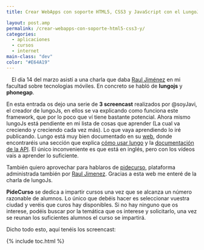 ```yaml
---
title: Crear WebApps con soporte HTML5, CSS3 y JavaScript con el LungoJs framework

layout: post.amp
permalink: /crear-webapps-con-soporte-html5-css3-y/
categories:
  - aplicaciones
  - cursos
  - internet
main-class: "dev"
color: "#E64A19"
---
```

<div class="separator" style="clear: both; text-align: center;">
<a href="https://3.bp.blogspot.com/-cuXOejn-kh4/T2EYYhip8kI/AAAAAAAACOs/aG-7nZAaqVg/s1600/LungoJS.png" imageanchor="1" style="clear:left; float:left;margin-right:1em; margin-bottom:1em"><amp-img on="tap:lightbox1" role="button" tabindex="0" layout="responsive" border="0" height="128" width="128" src="https://3.bp.blogspot.com/-cuXOejn-kh4/T2EYYhip8kI/AAAAAAAACOs/aG-7nZAaqVg/s400/LungoJS.png" /></a>
</div>

El día 14 del marzo asistí a una charla que daba [Raul Jiménez][1] en mi facultad sobre tecnologias móviles. En concreto se habló de **lungojs** y **phonegap**.

En esta entrada os dejo una serie de **3 screencast** realizados por @soyJavi, el creador de lungoJs, en ellos se va explicando como funciona este framework, que por lo poco que ví tiene bastante potencial. Ahora mismo lungoJs está pendiente en mi lista de cosas que aprender (La cual va creciendo y creciendo cada vez más). Lo que vaya aprendiendo lo iré publicando. Lungo está muy bien documentado en su <a target="_blank" href="http://www.lungojs.com/">web</a>, donde encontraréis una sección que explica <a target="_blank" href="http://www.lungojs.com/how-to-use/">cómo usar lungo</a> y la <a target="_blank" href="http://www.lungojs.com/api/">documentación de la API</a>. El único inconveniente es que está en inglés, pero con los vídeos vais a aprender lo suficiente.

También quiero aprovechar para hablaros de <a target="_blank" href="http://www.pidecurso.es/">pidecurso</a>, plataforma administrada también por [Raul Jimenez][1]. Gracias a esta web me enteré de la charla de lungoJs.

**PideCurso** se dedica a impartir cursos una vez que se alcanza un número razonable de alumnos. Lo único que debéis hacer es seleccionar vuestra ciudad y veréis que curos hay disponibles. Si no hay ninguno que os interese, podéis buscar por la temática que os interese y solicitarlo, una vez se reunan los suficientes alumnos el curso se impartirá.

Dicho todo esto, aquí tenéis los screencast:


<!--ad-->
<div style="text-align:center;">
<p>
</p>
<p>
</p>
<p>
</p>
</div>



 [1]: https://twitter.com/#!/hhkaos

{% include toc.html %}
